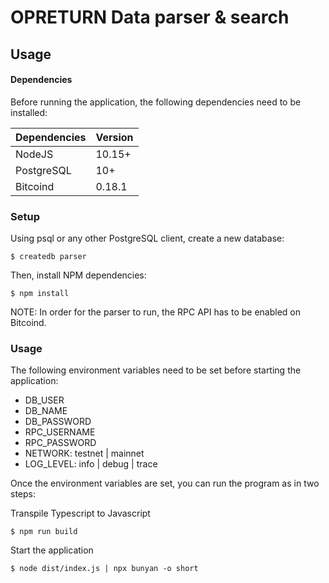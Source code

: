 # OPRETURN Data parser & search

## Usage

#### Dependencies

Before running the application, the following dependencies need to be installed:

| Dependencies     | Version |
| ---------------- | ------- |
| NodeJS           | 10.15+  |
| PostgreSQL       | 10+     |
| Bitcoind         | 0.18.1  |

### Setup

Using psql or any other PostgreSQL client, create a new database:

```
$ createdb parser
```
Then, install NPM dependencies:

```
$ npm install
```

NOTE: In order for the parser to run, the RPC API has to be enabled on Bitcoind. 


### Usage

The following environment variables need to be set before starting the application:

- DB_USER
- DB_NAME
- DB_PASSWORD
- RPC_USERNAME
- RPC_PASSWORD
- NETWORK: testnet | mainnet
- LOG_LEVEL: info | debug | trace

Once the environment variables are set, you can run the program as in two steps:

Transpile Typescript to Javascript

```
$ npm run build
```

Start the application

```
$ node dist/index.js | npx bunyan -o short
```
